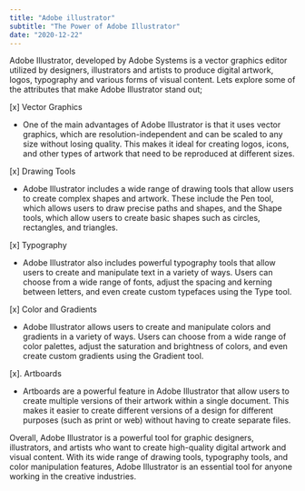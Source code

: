```yaml
---
title: "Adobe illustrator"
subtitle: "The Power of Adobe Illustrator"
date: "2020-12-22"
---
```


Adobe Illustrator, developed by Adobe Systems is a vector graphics editor utilized by designers, illustrators and artists to produce digital artwork, logos, typography and various forms of visual content. Lets explore some of the attributes that make Adobe Illustrator stand out;


[x] Vector Graphics

  * One of the main advantages of Adobe Illustrator is that it uses vector graphics, which are resolution-independent and can be scaled to any size without losing quality. This makes it ideal for creating logos, icons, and other types of artwork that need to be reproduced at different sizes.

[x] Drawing Tools

  * Adobe Illustrator includes a wide range of drawing tools that allow users to create complex shapes and artwork. These include the Pen tool, which allows users to draw precise paths and shapes, and the Shape tools, which allow users to create basic shapes such as circles, rectangles, and triangles.

[x] Typography

  * Adobe Illustrator also includes powerful typography tools that allow users to create and manipulate text in a variety of ways. Users can choose from a wide range of fonts, adjust the spacing and kerning between letters, and even create custom typefaces using the Type tool.

[x] Color and Gradients

  * Adobe Illustrator allows users to create and manipulate colors and gradients in a variety of ways. Users can choose from a wide range of color palettes, adjust the saturation and brightness of colors, and even create custom gradients using the Gradient tool.

[x]. Artboards

  * Artboards are a powerful feature in Adobe Illustrator that allow users to create multiple versions of their artwork within a single document. This makes it easier to create different versions of a design for different purposes (such as print or web) without having to create separate files.

Overall, Adobe Illustrator is a powerful tool for graphic designers, illustrators, and artists who want to create high-quality digital artwork and visual content. With its wide range of drawing tools, typography tools, and color manipulation features, Adobe Illustrator is an essential tool for anyone working in the creative industries.